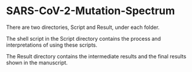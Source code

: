 # SARS-CoV-2-Mutation-Spectrum

There are two directories, Script and Result, under each folder. 

The shell script in the Script directory contains the process and interpretations of using these scripts. 

The Result directory contains the intermediate results and the final results shown in the manuscript.
